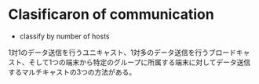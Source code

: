 # Clasificaron of communication

- classify by number of hosts

1対1のデータ送信を行うユニキャスト、1対多のデータ送信を行うブロードキャスト、そして1つの端末から特定のグループに所属する端末に対してデータ送信するマルチキャストの3つの方法がある。